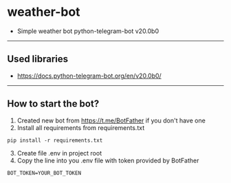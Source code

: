 # weather-bot

* Simple weather bot python-telegram-bot v20.0b0
---

## Used libraries

* https://docs.python-telegram-bot.org/en/v20.0b0/

---

## How to start the bot?

1. Created new bot from https://t.me/BotFather if you don't have one
2. Install all requirements from requirements.txt

``` shell
pip install -r requirements.txt  
```

3. Create file .env in project root
4. Copy the line into you .env file with token provided by BotFather
``` shell
BOT_TOKEN=YOUR_BOT_TOKEN  
```
